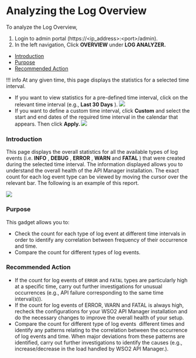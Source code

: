 # Analyzing the Log Overview

To analyze the Log Overview,

1.  Login to admin portal (https://&lt;ip\_address&gt;:&lt;port&gt;/admin).
2.  In the left navigation, Click **OVERVIEW** under **LOG ANALYZER.**

-   [Introduction](#AnalyzingtheLogOverview-Introduction)
-   [Purpose](#AnalyzingtheLogOverview-Purpose)
-   [Recommended Action](#AnalyzingtheLogOverview-RecommendedAction)

!!! info
At any given time, this page displays the statistics for a selected time interval.

-   If you want to view statistics for a pre-defined time interval, click on the relevant time interval (e.g., **Last 30 Days** ).
    ![](/assets/attachments/103335208/103335209.gif)
-   If you want to define a custom time interval, click **Custom** and select the start and end dates of the required time interval in the calendar that appears. Then click **Apply.
    ![](/assets/attachments/103335223/103335224.gif)**


### Introduction

This page displays the overall statistics for all the available types of log events (i.e. **INFO** , **DEBUG** , **ERROR** , **WARN** and **FATAL** ) that were created during the selected time interval. The information displayed allows you to understand the overall health of the API Manager installation. The exact count for each log event type can be viewed by moving the cursor over the relevant bar. The following is an example of this report.

![](/assets/attachments/103335223/103335225.gif)

### Purpose

This gadget allows you to:

-   Check the count for each type of log event at different time intervals in order to identify any correlation between frequency of their occurrence and time.
-   Compare the count for different types of log events.

### Recommended Action

-   If the count for log events of `ERROR` and `FATAL` types are particularly high at a specific time, carry out further investigations for unusual occurrences (e.g., API failure corresponding to the same time interval(s)).
-   If the count for log events of ERROR, WARN and FATAL is always high, recheck the configurations for your WSO2 API Manager installation and do the necessary changes to improve the overall health of your setup.
-   Compare the count for different type of log events  different times and identify any patterns relating to the correlation between the occurrence of log events and time. When major deviations from these patterns are identified, carry out further investigations to identify the causes (e.g., increase/decrease in the load handled by WSO2 API Manager.).


